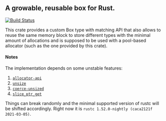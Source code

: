 ﻿## A growable, reusable box for Rust.
[![Build Status](https://travis-ci.com/mahou-shoujo/growable-rs.svg?branch=master)](https://travis-ci.com/mahou-shoujo/growable-rs)
 
This crate provides a custom Box type with matching API that also allows to reuse the same
memory block to store different types with the minimal amount of allocations and is supposed to be
used with a pool-based allocator (such as the one provided by this crate).

#### Notes
The implementation depends on some unstable features:
1. [`allocator-api`](https://doc.rust-lang.org/unstable-book/library-features/allocator-api.html)
2. [`unsize`](https://doc.rust-lang.org/unstable-book/library-features/unsize.html)
3. [`coerce-unsized`](https://doc.rust-lang.org/unstable-book/library-features/coerce-unsized.html)
4. [`slice_ptr_get`](https://doc.rust-lang.org/unstable-book/library-features/slice-ptr-get.html)

Things can break randomly and the minimal supported version of rustc will be shifted accordingly.
Right now it is `rustc 1.52.0-nightly (caca2121f 2021-03-05)`.
